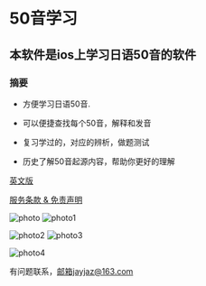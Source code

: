 # 50音学习

## 本软件是ios上学习日语50音的软件

### 摘要

* 方便学习日语50音.

* 可以便捷查找每个50音，解释和发音

* 复习学过的，对应的辨析，做题测试

* 历史了解50音起源内容，帮助你更好的理解

[英文版](https://github.com/jazjay-stack/50-/blob/master/English.md)

[服务条款 & 免责声明](https://github.com/jazjay-stack/50-/blob/master/%E6%9C%8D%E5%8A%A1%E6%9D%A1%E6%AC%BE.md)

![photo](https://upload-images.jianshu.io/upload_images/20720473-f8c2794e0184a16b.png)   ![photo1](https://upload-images.jianshu.io/upload_images/20720473-56ae96581d6a2433.png)

![photo2](https://upload-images.jianshu.io/upload_images/20720473-2f733ec51a64922f.png)    ![photo3](https://upload-images.jianshu.io/upload_images/20720473-c7990f46be64a242.png)

![photo4](https://upload-images.jianshu.io/upload_images/20720473-93fd42560f46c23b.png)


有问题联系，邮箱jayjaz@163.com
